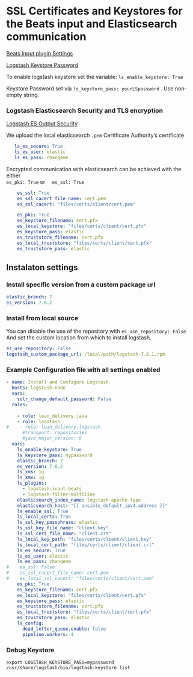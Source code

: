 # SSL Certificates and Keystores for the Beats input and Elasticsearch communication

[Beats Input plugin Settings](https://www.elastic.co/guide/en/logstash/current/plugins-inputs-beats.html)

[Logstash Keystore Password](https://www.elastic.co/guide/en/logstash/current/keystore.html#keystore-password)

To enable logstash keystore set the variable:
`ls_enable_keystore: True`

Keystore Password set via `ls_keystore_pass: yourLSpassword` . Use non-empty string.

### Logstash Elasticsearch Security and TLS encryption
[Logstash ES Output Security](https://www.elastic.co/guide/en/logstash/current/ls-security.html)

We upload the local elasticsearch `.pem` Certificate Authority’s certificate 
 ```yaml
    ls_es_secure: True
    ls_es_user: elastic
    ls_es_pass: changeme
```
Encrypted communication with elasticsearch can be achieved with the either  
`es_pki: True` or `  es_ssl: True`

```yaml
    es_ssl: True
    es_ssl_cacert_file_name: cert.pem
    es_ssl_cacert: "files/certs/client/cert.pem"
```

```yaml
    es_pki: True
    es_keystore_filename: cert.pfx
    es_local_keystore: "files/certs/client/cert.pfx"
    es_keystore_pass: elastic
    es_truststore_filename: cert.pfx
    es_local_truststore: "files/certs/client/cert.pfx"
    es_truststore_pass: elastic
```
## Instalaton settings

### Install specific version from a custom  package url
 ```yaml
elastic_branch: 7
es_version: 7.6.2                                                                                                             
````
### Install from local source
You can disable the use of the repository with  `es_use_repository: False`
And set the custom location from which to install logstash.
```yaml
es_use_repository: False
logstash_custom_package_url: /local/path/logstash-7.8.1.rpm
```
    
    
### Example Configuration file with all settings enabled
```yaml
- name: Install and Configure Logstash
  hosts: logstash-node
  vars:
    solr_change_default_password: False
  roles:
 
    - role: lean_delivery.java
    - role: logstash
#    - role: lean_delivery.logstash
      #transport: repositories
      #java_major_version: 8
  vars:
    ls_enable_keystore: True
    ls_keystore_pass: mypassword
    elastic_branch: 7
    es_version: 7.6.2
    ls_xms: 1g
    ls_xmx: 1g
    ls_plugins:
      - logstash-input-beats
      - logstash-filter-multiline
    elasticsearch_index_name: logstash-apache-type
    elasticsearch_host: "{{ ansible_default_ipv4.address }}"
    ls_enable_ssl: True
    ls_local_certs: True
    ls_ssl_key_passphrase: elastic
    ls_ssl_key_file_name: "client.key"
    ls_ssl_cert_file_name: "client.crt"
    ls_local_key_path: "files/certs/client/client.key"
    ls_local_cert_path: "files/certs/client/client.crt"
    ls_es_secure: True
    ls_es_user: elastic
    ls_es_pass: changeme
#    es_ssl: False
#    es_ssl_cacert_file_name: cert.pem
#    es_local_ssl_cacert: "files/certs/client/cert.pem"
    es_pki: True
    es_keystore_filename: cert.pfx
    es_local_keystore: "files/certs/client/cert.pfx"
    es_keystore_pass: elastic
    es_truststore_filename: cert.pfx
    es_local_truststore: "files/certs/client/cert.pfx"
    es_truststore_pass: elastic
    ls_config:
      dead_letter_queue.enable: false
      pipeline.workers: 4

```



### Debug Keystore
```shell script
export LOGSTASH_KEYSTORE_PASS=mypassword
/usr/share/logstash/bin/logstash-keystore list

```

